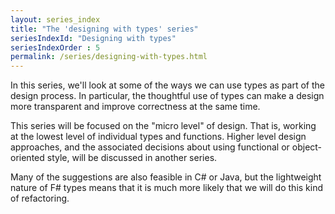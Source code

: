 ```yaml
---
layout: series_index
title: "The 'designing with types' series"
seriesIndexId: "Designing with types"
seriesIndexOrder : 5
permalink: /series/designing-with-types.html
---
```


In this series, we'll look at some of the ways we can use types as part of the design process.
In particular, the thoughtful use of types can make a design more transparent and improve correctness at the same time.

This series will be focused on the "micro level" of design. That is, working at the lowest level of individual types and functions.
Higher level design approaches, and the associated decisions about using functional or object-oriented style, will be discussed in another series.

Many of the suggestions are also feasible in C# or Java, but the lightweight nature of F# types means that it is much more likely that we will do this kind of refactoring.

